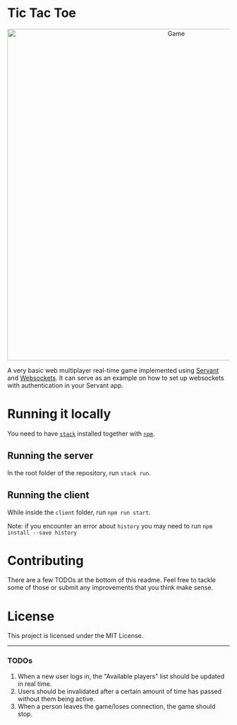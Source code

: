 # Tic Tac Toe

<p align="center">
  <img src="./pics/game.gif" alt="Game" width="750">
</p>

A very basic web multiplayer real-time game implemented using [Servant](https://www.servant.dev/) and [Websockets](https://en.wikipedia.org/wiki/WebSocket). It can serve as an example on how to set up websockets with authentication in your Servant app.
    
# Running it locally

You need to have [`stack`](https://docs.haskellstack.org/en/stable/README/) installed together with [`npm`](https://www.npmjs.com/get-npm).

## Running the server

In the root folder of the repository, run `stack run`.

## Running the client

While inside the `client` folder, run `npm run start`.

Note: if you encounter an error about `history` you may need to run `npm install --save history`

# Contributing

There are a few TODOs at the bottom of this readme. Feel free to tackle some of those or submit any improvements that you think make sense.

# License

This project is licensed under the MIT License.

---
    
### TODOs
    
1. When a new user logs in, the "Available players" list should be updated in real time.
2. Users should be invalidated after a certain amount of time has passed without them being active.
3. When a person leaves the game/loses connection, the game should stop.
